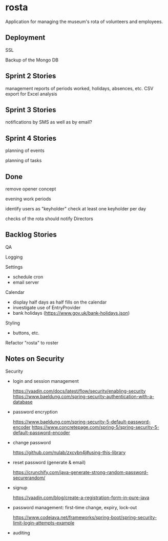 # rosta
Application for managing the museum's rota of volunteers and employees.

## Deployment

SSL

Backup of the Mongo DB

## Sprint 2 Stories

management reports of periods worked, holidays, absences, etc.
CSV export for Excel analysis

## Sprint 3 Stories

notifications by SMS as well as by email?

## Sprint 4 Stories

planning of events

planning of tasks

## Done

remove opener concept

evening work periods

identify users as "keyholder"
    check at least one keyholder per day

checks of the rota should notify Directors

## Backlog Stories

QA

Logging

Settings
- schedule cron
- email server

Calendar
- display half days as half fills on the calendar
- investigate use of EntryProvider
- bank holidays (https://www.gov.uk/bank-holidays.json)

Styling
- buttons, etc.

Refactor "rosta" to roster

## Notes on Security

Security
- login and session management

    https://vaadin.com/docs/latest/flow/security/enabling-security
    https://www.baeldung.com/spring-security-authentication-with-a-database
- password encryption

    https://www.baeldung.com/spring-security-5-default-password-encoder
    https://www.concretepage.com/spring-5/spring-security-5-default-password-encoder
- change password

    https://github.com/nulab/zxcvbn4j#using-this-library
- reset password (generate & email)

    https://crunchify.com/java-generate-strong-random-password-securerandom/
- signup

    https://vaadin.com/blog/create-a-registration-form-in-pure-java
- password management: first-time change, expiry, lock-out

    https://www.codejava.net/frameworks/spring-boot/spring-security-limit-login-attempts-example
- auditing
